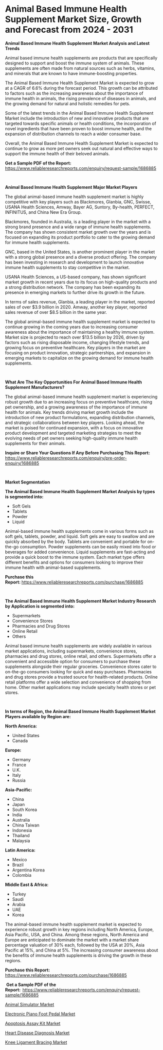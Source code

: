 <p><h1>Animal Based Immune Health Supplement Market Size, Growth and Forecast from 2024 - 2031</h1></p><p><strong>Animal Based Immune Health Supplement Market Analysis and Latest Trends</strong></p>
<p><p>Animal based immune health supplements are products that are specifically designed to support and boost the immune system of animals. These supplements are often made from natural sources such as herbs, vitamins, and minerals that are known to have immune-boosting properties.</p><p>The Animal Based Immune Health Supplement Market is expected to grow at a CAGR of 6.6% during the forecast period. This growth can be attributed to factors such as the increasing awareness about the importance of immune health in animals, the rising prevalence of diseases in animals, and the growing demand for natural and holistic remedies for pets.</p><p>Some of the latest trends in the Animal Based Immune Health Supplement Market include the introduction of new and innovative products that are targeted towards specific animals or health conditions, the incorporation of novel ingredients that have been proven to boost immune health, and the expansion of distribution channels to reach a wider consumer base.</p><p>Overall, the Animal Based Immune Health Supplement Market is expected to continue to grow as more pet owners seek out natural and effective ways to support the immune health of their beloved animals.</p></p>
<p><strong>Get a Sample PDF of the Report:&nbsp;</strong> <a href="https://www.reliableresearchreports.com/enquiry/request-sample/1686885">https://www.reliableresearchreports.com/enquiry/request-sample/1686885</a></p>
<p>&nbsp;</p>
<p><strong>Animal Based Immune Health Supplement Major Market Players</strong></p>
<p><p>The global animal-based immune health supplement market is highly competitive with key players such as Blackmores, Glanbia, GNC, Swisse, USANA Health Sciences, Amway, Bayer AG, Suntory, By-health, PERFECT, INFINITUS, and China New Era Group.</p><p>Blackmores, founded in Australia, is a leading player in the market with a strong brand presence and a wide range of immune health supplements. The company has shown consistent market growth over the years and is focused on expanding its product portfolio to cater to the growing demand for immune health supplements.</p><p>GNC, based in the United States, is another prominent player in the market with a strong global presence and a diverse product offering. The company has been investing in research and development to launch innovative immune health supplements to stay competitive in the market.</p><p>USANA Health Sciences, a US-based company, has shown significant market growth in recent years due to its focus on high-quality products and a strong distribution network. The company has been expanding its presence in emerging markets to further drive its growth in the future.</p><p>In terms of sales revenue, Glanbia, a leading player in the market, reported sales of over $3.9 billion in 2020. Amway, another key player, reported sales revenue of over $8.5 billion in the same year.</p><p>The global animal-based immune health supplement market is expected to continue growing in the coming years due to increasing consumer awareness about the importance of maintaining a healthy immune system. Market size is projected to reach over $13.5 billion by 2026, driven by factors such as rising disposable income, changing lifestyle trends, and growing focus on preventive healthcare. Key players in the market are focusing on product innovation, strategic partnerships, and expansion in emerging markets to capitalize on the growing demand for immune health supplements.</p></p>
<p>&nbsp;</p>
<p><strong>What Are The Key Opportunities For Animal Based Immune Health Supplement Manufacturers?</strong></p>
<p><p>The global animal-based immune health supplement market is experiencing robust growth due to an increasing focus on preventive healthcare, rising pet ownership, and a growing awareness of the importance of immune health for animals. Key trends driving market growth include the introduction of new product formulations, expanding distribution channels, and strategic collaborations between key players. Looking ahead, the market is poised for continued expansion, with a focus on innovative product development and targeted marketing strategies to meet the evolving needs of pet owners seeking high-quality immune health supplements for their animals.</p></p>
<p><strong>Inquire or Share Your Questions If Any Before Purchasing This Report:</strong> <a href="https://www.reliableresearchreports.com/enquiry/pre-order-enquiry/1686885">https://www.reliableresearchreports.com/enquiry/pre-order-enquiry/1686885</a></p>
<p>&nbsp;</p>
<p><strong>Market Segmentation</strong></p>
<p><strong>The Animal Based Immune Health Supplement Market Analysis by types is segmented into:</strong></p>
<p><ul><li>Soft Gels</li><li>Tablets</li><li>Powder</li><li>Liquid</li></ul></p>
<p><p>Animal-based immune health supplements come in various forms such as soft gels, tablets, powder, and liquid. Soft gels are easy to swallow and are quickly absorbed by the body. Tablets are convenient and portable for on-the-go consumption. Powder supplements can be easily mixed into food or beverages for added convenience. Liquid supplements are fast-acting and provide a quick boost to the immune system. Each market type offers different benefits and options for consumers looking to improve their immune health with animal-based supplements.</p></p>
<p><strong>Purchase this Report:&nbsp;</strong><a href="https://www.reliableresearchreports.com/purchase/1686885">https://www.reliableresearchreports.com/purchase/1686885</a></p>
<p>&nbsp;</p>
<p><strong>The Animal Based Immune Health Supplement Market Industry Research by Application is segmented into:</strong></p>
<p><ul><li>Supermarkets</li><li>Convenience Stores</li><li>Pharmacies and Drug Stores</li><li>Online Retail</li><li>Others</li></ul></p>
<p><p>Animal based immune health supplements are widely available in various market applications, including supermarkets, convenience stores, pharmacies and drug stores, online retail, and others. Supermarkets offer a convenient and accessible option for consumers to purchase these supplements alongside their regular groceries. Convenience stores cater to on-the-go consumers looking for quick and easy purchases. Pharmacies and drug stores provide a trusted source for health-related products. Online retail platforms offer a wide selection and convenience of shopping from home. Other market applications may include specialty health stores or pet stores.</p></p>
<p>&nbsp;</p>
<p><strong>In terms of Region, the Animal Based Immune Health Supplement Market Players available by Region are:</strong></p>
<p>
    <p> <strong> North America: </strong>
        <ul>
            <li>United States</li>
            <li>Canada</li>
        </ul>
        </p> 
    <p> <strong> Europe: </strong>
        <ul>
            <li>Germany</li>
            <li>France</li>
            <li>U.K.</li>
            <li>Italy</li>
            <li>Russia</li>
        </ul>
        </p> 
    <p> <strong> Asia-Pacific: </strong>
        <ul>
            <li>China</li>
            <li>Japan</li>
            <li>South Korea</li>
            <li>India</li>
            <li>Australia</li>
            <li>China Taiwan</li>
            <li>Indonesia</li>
            <li>Thailand</li>
            <li>Malaysia</li>
        </ul>
        </p> 
    <p> <strong> Latin America: </strong>
        <ul>
            <li>Mexico</li>
            <li>Brazil</li>
            <li>Argentina Korea</li>
            <li>Colombia</li>
        </ul>
        </p> 
    <p> <strong> Middle East & Africa: </strong>
        <ul>
            <li>Turkey</li>
            <li>Saudi</li>
            <li>Arabia</li>
            <li>UAE</li>
            <li>Korea</li>
        </ul>
    </p>
    </p>
<p><p>The animal-based immune health supplement market is expected to experience robust growth in key regions including North America, Europe, Asia Pacific, USA, and China. Among these regions, North America and Europe are anticipated to dominate the market with a market share percentage valuation of 30% each, followed by the USA at 20%, Asia Pacific at 15%, and China at 5%. The increasing consumer awareness about the benefits of immune health supplements is driving the growth in these regions.</p></p>
<p><strong>Purchase this Report: </strong><a href="https://www.reliableresearchreports.com/purchase/1686885">https://www.reliableresearchreports.com/purchase/1686885</a></p>
<p>&nbsp;<strong>Get a Sample PDF of the Report:&nbsp;&nbsp;</strong><a href="https://www.reliableresearchreports.com/enquiry/request-sample/1686885">https://www.reliableresearchreports.com/enquiry/request-sample/1686885</a></p>
<p><strong></strong></p>
<p><p><a href="https://medium.com/@jessicaholland33/animal-simulator-market-the-key-to-successful-business-strategy-forecast-till-2031-4b89585ced23">Animal Simulator Market</a></p><p><a href="https://github.com/ChiragRp1/Market-Research-Report-List-3/blob/main/electronic-piano-foot-pedal-market.md">Electronic Piano Foot Pedal Market</a></p><p><a href="https://medium.com/@jessicaholland33/apoptosis-assay-kit-market-size-market-outlook-and-market-forecast-2024-to-2031-425e78916533">Apoptosis Assay Kit Market</a></p><p><a href="https://medium.com/@kathyfisher51/heart-disease-diagnosis-nbsp-market-focuses-on-market-share-size-and-projected-forecast-till-2031-5b49a067506c">Heart Disease Diagnosis Market</a></p><p><a href="https://github.com/Hazelklievgspy6vdcsmu106w/Market-Research-Report-List-1/blob/main/knee-ligament-bracing-market.md">Knee Ligament Bracing Market</a></p></p>